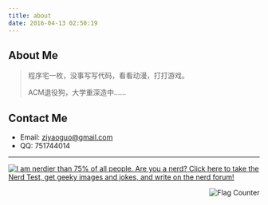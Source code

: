 ```yaml
---
title: about
date: 2016-04-13 02:50:19
---
```


## About Me


>程序宅一枚，没事写写代码，看看动漫，打打游戏。
>
>ACM退役狗，大学重深造中…...


## Contact Me

- Email: ziyaoguo@gmail.com  
- QQ: 751744014


--------



<a href="http://www.nerdtests.com/ft_nq.php">
<img src="http://www.nerdtests.com/images/ft/nq/1544a3365a.gif" alt="I am nerdier than 75% of all people. Are you a nerd? Click here to take the Nerd Test, get geeky images and jokes, and write on the nerd forum!" align="middle"></a>

<a href="http://s11.flagcounter.com/more/QPCC"><img src="http://s11.flagcounter.com/count2/QPCC/bg_FFFFFF/txt_000000/border_CCCCCC/columns_2/maxflags_10/viewers_0/labels_0/pageviews_0/flags_0/percent_0/" alt="Flag Counter" border="0" style="float:right"></a>